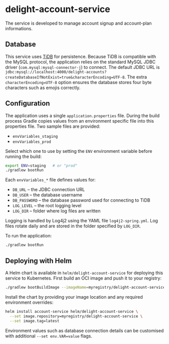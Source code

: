# delight-account-service
The service is developed to manage account signup and account-plan informations.

## Database
This service uses [TiDB](https://tidb.io) for persistence. Because TiDB is
compatible with the MySQL protocol, the application relies on the standard
MySQL JDBC driver (`com.mysql:mysql-connector-j`) to connect. The default JDBC
URL is `jdbc:mysql://localhost:4000/delight-accounts?createDatabaseIfNotExist=true&characterEncoding=UTF-8`.
The extra `characterEncoding=UTF-8` option ensures the database stores four byte characters such as emojis correctly.

## Configuration
The application uses a single `application.properties` file. During the build
process Gradle copies values from an environment specific file into this
properties file. Two sample files are provided:

- `envVariables_staging`
- `envVariables_prod`

Select which one to use by setting the `ENV` environment variable before
running the build:

```bash
export ENV=staging   # or "prod"
./gradlew bootRun
```

Each `envVariables_*` file defines values for:

- `DB_URL` – the JDBC connection URL
- `DB_USER` – the database username
- `DB_PASSWORD` – the database password used for connecting to TiDB
- `LOG_LEVEL` – the root logging level
- `LOG_DIR` – folder where log files are written

Logging is handled by Log4j2 using the YAML file `log4j2-spring.yml`. Log files
rotate daily and are stored in the folder specified by `LOG_DIR`.

To run the application:

```bash
./gradlew bootRun
```

## Deploying with Helm
A Helm chart is available in `helm/delight-account-service` for deploying this service to Kubernetes.
First build an OCI image and push it to your registry:

```bash
./gradlew bootBuildImage --imageName=myregistry/delight-account-service:latest
```

Install the chart by providing your image location and any required environment overrides:

```bash
helm install account-service helm/delight-account-service \
  --set image.repository=myregistry/delight-account-service \
  --set image.tag=latest
```

Environment values such as database connection details can be customised with additional `--set env.VAR=value` flags.
